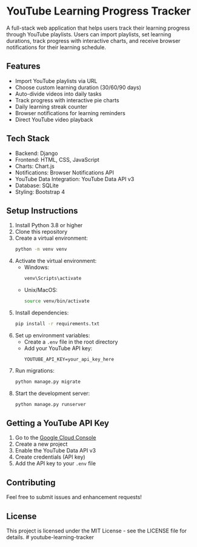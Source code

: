 # YouTube Learning Progress Tracker

A full-stack web application that helps users track their learning progress through YouTube playlists. Users can import playlists, set learning durations, track progress with interactive charts, and receive browser notifications for their learning schedule.

## Features

- Import YouTube playlists via URL
- Choose custom learning duration (30/60/90 days)
- Auto-divide videos into daily tasks
- Track progress with interactive pie charts
- Daily learning streak counter
- Browser notifications for learning reminders
- Direct YouTube video playback

## Tech Stack

- Backend: Django
- Frontend: HTML, CSS, JavaScript
- Charts: Chart.js
- Notifications: Browser Notifications API
- YouTube Data Integration: YouTube Data API v3
- Database: SQLite
- Styling: Bootstrap 4

## Setup Instructions

1. Install Python 3.8 or higher
2. Clone this repository
3. Create a virtual environment:
   ```bash
   python -m venv venv
   ```
4. Activate the virtual environment:
   - Windows:
     ```bash
     venv\Scripts\activate
     ```
   - Unix/MacOS:
     ```bash
     source venv/bin/activate
     ```
5. Install dependencies:
   ```bash
   pip install -r requirements.txt
   ```
6. Set up environment variables:
   - Create a `.env` file in the root directory
   - Add your YouTube API key:
     ```
     YOUTUBE_API_KEY=your_api_key_here
     ```
7. Run migrations:
   ```bash
   python manage.py migrate
   ```
8. Start the development server:
   ```bash
   python manage.py runserver
   ```

## Getting a YouTube API Key

1. Go to the [Google Cloud Console](https://console.cloud.google.com/)
2. Create a new project
3. Enable the YouTube Data API v3
4. Create credentials (API key)
5. Add the API key to your `.env` file

## Contributing

Feel free to submit issues and enhancement requests!

## License

This project is licensed under the MIT License - see the LICENSE file for details. #   y o u t u b e - l e a r n i n g - t r a c k e r  
 